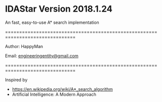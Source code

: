 # IDAStar Version 2018.1.24
An fast, easy-to-use A* search implementation

===============================================================================

Author: HappyMan

Email: engineeringentity@gmail.com

===============================================================================

Inspired by
 - https://en.wikipedia.org/wiki/A*_search_algorithm
 - Artificial Intelligence: A Modern Approach
